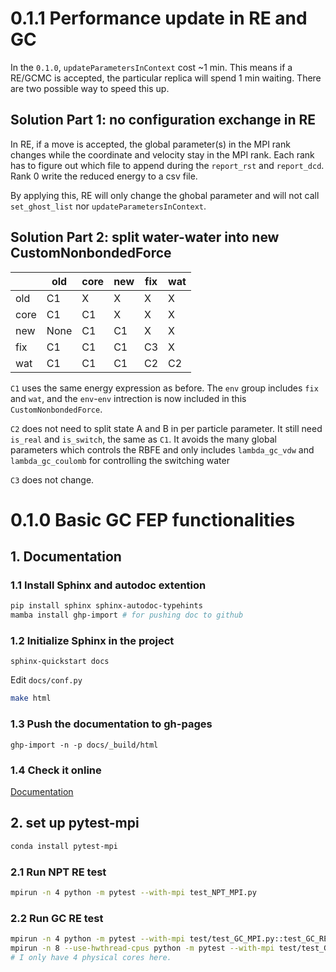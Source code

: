# 0.1.1 Performance update in RE and GC
In the `0.1.0`, `updateParametersInContext` cost ~1 min. This means if a RE/GCMC is accepted, the particular replica will spend 1 min  waiting. There are two possible way to speed this up.  

## Solution Part 1: no configuration exchange in RE
In RE, if a move is accepted, the global parameter(s) in the MPI rank changes while the coordinate and velocity stay in the MPI rank. Each rank has to figure out which file to append during the `report_rst` and `report_dcd`. Rank 0 write the reduced energy to a csv file.  

By applying this, RE will only change the ghobal parameter and will not call `set_ghost_list` nor `updateParametersInContext`.

## Solution Part 2: split water-water into new CustomNonbondedForce
|      | old  | core | new  | fix  | wat  |
|------|------|------|------|------|------|
| old  |  C1  |  X   |  X   |  X   |  X   |
| core |  C1  |  C1  |  X   |  X   |  X   |
| new  | None |  C1  |  C1  |  X   |  X   |
| fix  |  C1  |  C1  |  C1  |  C3  |  X   |
| wat  |  C1  |  C1  |  C1  |  C2  |  C2  |

`C1` uses the same energy expression as before. The `env` group includes `fix` and `wat`, and the `env`-`env` intrection is now included in this `CustomNonbondedForce`.  

`C2` does not need to split state A and B in per particle parameter. It still need `is_real` and `is_switch`, the same as `C1`. It avoids the many global parameters which controls the RBFE and only includes `lambda_gc_vdw` and `lambda_gc_coulomb` for controlling the switching water  

`C3` does not change.  


# 0.1.0 Basic GC FEP functionalities
## 1. Documentation
### 1.1 Install Sphinx and autodoc extention
```bash
pip install sphinx sphinx-autodoc-typehints
mamba install ghp-import # for pushing doc to github
```

### 1.2 Initialize Sphinx in the project
```
sphinx-quickstart docs
```
Edit `docs/conf.py`  
```bash
make html
```

### 1.3 Push the documentation to gh-pages
```
ghp-import -n -p docs/_build/html
```

### 1.4 Check it online
[Documentation](https://huichenggong.github.io/GrandFEP/)

## 2. set up pytest-mpi
```bash
conda install pytest-mpi
```

### 2.1 Run NPT RE test
```bash
mpirun -n 4 python -m pytest --with-mpi test_NPT_MPI.py
```

### 2.2 Run GC RE test
```bash
mpirun -n 4 python -m pytest --with-mpi test/test_GC_MPI.py::test_GC_RE
mpirun -n 8 --use-hwthread-cpus python -m pytest --with-mpi test/test_GC_MPI.py::test_GC_RE
# I only have 4 physical cores here.
```